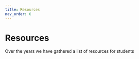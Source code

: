 ```yaml
---
title: Resources     
nav_order: 6                    
---
```


# Resources

Over the years we have gathered a list of resources for students
